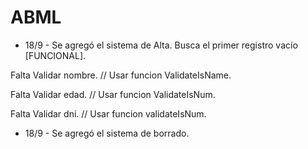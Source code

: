 # ABML

- 18/9 - Se agregó el sistema de Alta.
Busca el primer registro vacío [FUNCIONAL].
 
Falta Validar nombre. // Usar funcion ValidateIsName.

Falta Validar edad. // Usar funcion ValidateIsNum.

Falta Validar dni. // Usar funcion validateIsNum.

- 18/9 - Se agregó el sistema de borrado.

